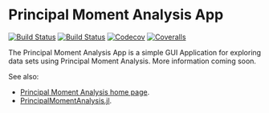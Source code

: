 # Principal Moment Analysis App

[![Build Status](https://travis-ci.com/rasmushenningsson/PrincipalMomentAnalysisApp.jl.svg?branch=master)](https://travis-ci.com/rasmushenningsson/PrincipalMomentAnalysisApp.jl)
[![Build Status](https://ci.appveyor.com/api/projects/status/github/rasmushenningsson/PrincipalMomentAnalysisApp.jl?svg=true)](https://ci.appveyor.com/project/rasmushenningsson/PrincipalMomentAnalysisApp-jl)
[![Codecov](https://codecov.io/gh/rasmushenningsson/PrincipalMomentAnalysisApp.jl/branch/master/graph/badge.svg)](https://codecov.io/gh/rasmushenningsson/PrincipalMomentAnalysisApp.jl)
[![Coveralls](https://coveralls.io/repos/github/rasmushenningsson/PrincipalMomentAnalysisApp.jl/badge.svg?branch=master)](https://coveralls.io/github/rasmushenningsson/PrincipalMomentAnalysisApp.jl?branch=master)

The Principal Moment Analysis App is a simple GUI Application for exploring data sets using Principal Moment Analysis.
More information coming soon.

See also:

* [Principal Moment Analysis home page](https://principalmomentanalysis.github.io/).
* [PrincipalMomentAnalysis.jl](https://principalmomentanalysis.github.io/PrincipalMomentAnalysis).
